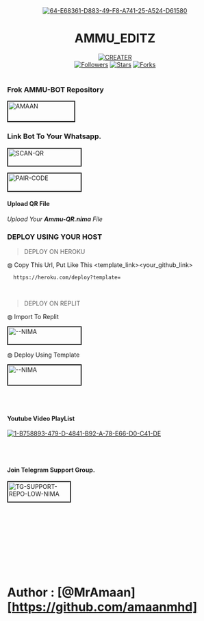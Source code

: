 <div align="center" class= "main"> 
  <a href="https://github.com/amaanmhd"><img src="https://i.ibb.co/K9z6rKM/64-E68361-D883-49-F8-A741-25-A524-D61580.jpg" alt="64-E68361-D883-49-F8-A741-25-A524-D61580" border="0"></a>
  <h1>AMMU_EDITZ</h1>

<a href="https://github.com/amaanmhd"><img title="CREATER" src="https://img.shields.io/badge/CREATER-AMMU_BOT-blue"></a>
<br>
<a href="https://github.com/amaanmhd?tab=followers"><img title="Followers" src="https://img.shields.io/github/followers/darkmakerofc?color=green&style=flat-square"></a>
<a href="https://github.com/amaanmhd/stargazers/"><img title="Stars" src="https://img.shields.io/github/stars/mramaan/AMMU-BOT?color=white&style=flat-square"></a>
<a href="https://github.com/amaanmhd/network/members"><img title="Forks" src="https://img.shields.io/github/forks/MRAMAAN/AMMU-BOT?color=yellow&style=flat-square"></a>
<br><br>
</div>
<div align= "left">

  ### Frok AMMU-BOT Repository
<a href="https://github.com/amaanmhd/fork"><img src="https://i.ibb.co/Yj3tZdZ/fork-zusyco-btn.png" alt="AMAAN" border="2" width="155" height="46" ></a>
  ### Link Bot To Your Whatsapp.
  
<a href="https://gpt-qr-code.onrender.com/AMMU"><img src="https://i.ibb.co/FWSfNmb/scan-qr-zusyco-btn.png" alt="SCAN-QR" border="2" width="170" height="40" ></a>

<a href="https://replit.com/@MRNima/ZUSYCO-PAIR-CODE?v=1"><img src="https://i.ibb.co/5BGSVZw/pair-code-btn-zusyco.png" alt="PAIR-CODE" border="2" width="170" height="41" ></a>

  #### Upload QR File
  <i>Upload Your **Ammu-QR.nima** File </i>

  ### DEPLOY USING YOUR HOST
  
> DEPLOY ON HEROKU<br>

◍ Copy This Url, Put Like This <template_link><your_github_link>

      https://heroku.com/deploy?template=

  <br>
  
> DEPLOY ON REPLIT<br>

◍ Import To Replit

<a href="https://replit.com/github/"><img src="https://i.ibb.co/0F5q3Fp/run-on-replit-zusyco-btn.png" alt="--NIMA" border="2" width="170" height="40" ></a>

◍ Deploy Using Template
  
<a href="[https://replit.com/@MRNima/ZUSYCO-MD?v=1](https://youtube.com/@Ammu_editz0?si=rwyCPHq4ulEfCaNg)"><img src="https://i.ibb.co/YNwCMsp/zusyco-replit-template-btn.png" alt="--NIMA" border="2" width="170" height="46" ></a>

<br><br>
#### Youtube Video PlayList
<a href="https://youtube.com/@Ammu_editz0?si=qUQXhvtEymaLNKiZ"><img src="https://i.ibb.co/D1czzrG/1-B758893-479-D-4841-B92-A-78-E66-D0-C41-DE.jpg" alt="1-B758893-479-D-4841-B92-A-78-E66-D0-C41-DE" border="0"></a>
<br>

</div>

<br><br>
#### Join Telegram Support Group.
<a href="https://t.me/ammu_editz0"><img src="https://i.ibb.co/Kj3Knpk/TG-SUPPORT-REPO-LOW-NIMA.png" alt="TG-SUPPORT-REPO-LOW-NIMA" border="2" width="145" height="46" ></a>
<br><br><br><br><br><br><br><br><br><br>

# Author : [@MrAmaan][https://github.com/amaanmhd]
